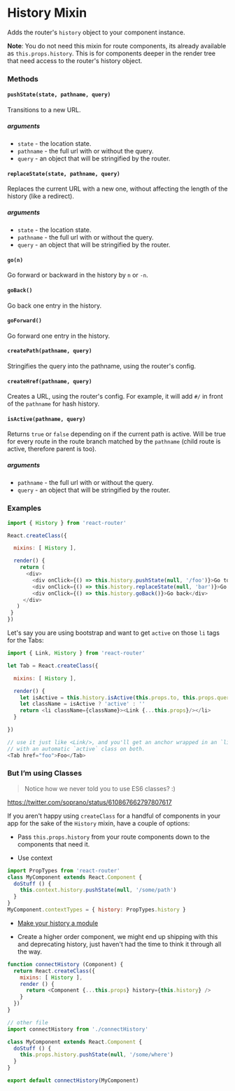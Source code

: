 # History Mixin

Adds the router's `history` object to your component instance.

**Note**: You do not need this mixin for route components, its already
available as `this.props.history`. This is for components deeper in the
render tree that need access to the router's history object.

### Methods

#### `pushState(state, pathname, query)`

Transitions to a new URL.

##### arguments

- `state` - the location state.
- `pathname` - the full url with or without the query.
- `query` - an object that will be stringified by the router.

#### `replaceState(state, pathname, query)`

Replaces the current URL with a new one, without affecting the length of
the history (like a redirect).

##### arguments

- `state` - the location state.
- `pathname` - the full url with or without the query.
- `query` - an object that will be stringified by the router.

#### `go(n)`

Go forward or backward in the history by `n` or `-n`.

#### `goBack()`

Go back one entry in the history.

#### `goForward()`

Go forward one entry in the history.

#### `createPath(pathname, query)`

Stringifies the query into the pathname, using the router's config.

#### `createHref(pathname, query)`

Creates a URL, using the router's config. For example, it will add `#/` in
front of the `pathname` for hash history.

#### `isActive(pathname, query)`

Returns `true` or `false` depending on if the current path is active.
Will be true for every route in the route branch matched by the
`pathname` (child route is active, therefore parent is too).

##### arguments

- `pathname` - the full url with or without the query.
- `query` - an object that will be stringified by the router.

### Examples

```js
import { History } from 'react-router'

React.createClass({

  mixins: [ History ],

  render() {
    return (
      <div>
        <div onClick={() => this.history.pushState(null, '/foo')}>Go to foo</div>
        <div onClick={() => this.history.replaceState(null, 'bar')}>Go to bar without creating a new history entry</div>
        <div onClick={() => this.history.goBack()}>Go back</div>
     </div>
   )
 }
})
```

Let's say you are using bootstrap and want to get `active` on those `li`
tags for the Tabs:

```js
import { Link, History } from 'react-router'

let Tab = React.createClass({

  mixins: [ History ],

  render() {
    let isActive = this.history.isActive(this.props.to, this.props.query)
    let className = isActive ? 'active' : ''
    return <li className={className}><Link {...this.props}/></li>
  }

})

// use it just like <Link/>, and you'll get an anchor wrapped in an `li`
// with an automatic `active` class on both.
<Tab href="foo">Foo</Tab>
```

### But I’m using Classes

> Notice how we never told you to use ES6 classes? :)

https://twitter.com/soprano/status/610867662797807617

If you aren't happy using `createClass` for a handful of components in
your app for the sake of the `History` mixin, have a couple of options:

- Pass `this.props.history` from your route components down to the
  components that need it.

- Use context

```js
import PropTypes from 'react-router'
class MyComponent extends React.Component {
  doStuff () {
    this.context.history.pushState(null, '/some/path')
  }
}
MyComponent.contextTypes = { history: PropTypes.history }
```

- [Make your history a module](/docs/advanced/NavigatingOutsideOfComponents.md)

- Create a higher order component, we might end up shipping with this
  and deprecating history, just haven't had the time to think it through
  all the way.

```js
function connectHistory (Component) {
  return React.createClass({
    mixins: [ History ],
    render () {
      return <Component {...this.props} history={this.history} />
    }
  })
}

// other file
import connectHistory from './connectHistory'

class MyComponent extends React.Component {
  doStuff () {
    this.props.history.pushState(null, '/some/where')
  }
}

export default connectHistory(MyComponent)
```
